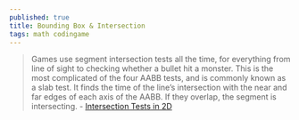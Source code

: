 ```yaml
---
published: true
title: Bounding Box & Intersection
tags: math codingame
---
```

> Games use segment intersection tests all the time, for everything from line of sight to checking whether a bullet hit a monster. This is the most complicated of the four AABB tests, and is commonly known as a slab test. It finds the time of the line’s intersection with the near and far edges of each axis of the AABB. If they overlap, the segment is intersecting. - [Intersection Tests in 2D](http://noonat.github.io/intersect/)


